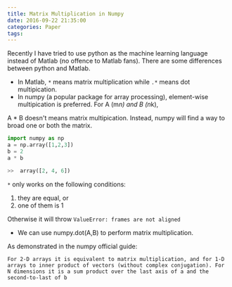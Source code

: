 ```yaml
---
title: Matrix Multiplication in Numpy
date: 2016-09-22 21:35:00
categories: Paper
tags:
---
```


Recently I have tried to use python as the machine learning language instead of Matlab (no offence to Matlab fans). There are some differences between python and Matlab.

<!-- more -->

* In Matlab, `*` means matrix multiplication while `.*` means  dot multipication. 
* In numpy (a popular package for array processing), element-wise multipication is preferred. For A (m*n) and B (n*k), 

A * B doesn't means matrix multipication. Instead, numpy will find a way to broad one or both the matrix.

```python
import numpy as np
a = np.array([1,2,3])
b = 2
a * b

>>  array([2, 4, 6])
```

`*` only works on the following conditions:

1. they are equal, or
2. one of them is 1

Otherwise it will throw `ValueError: frames are not aligned`

* We can use numpy.dot(A,B) to perform matrix multiplication.

As demonstrated in the numpy official guide:

`For 2-D arrays it is equivalent to matrix multiplication, and for 1-D arrays to inner product of vectors (without complex conjugation). For N dimensions it is a sum product over the last axis of a and the second-to-last of b`